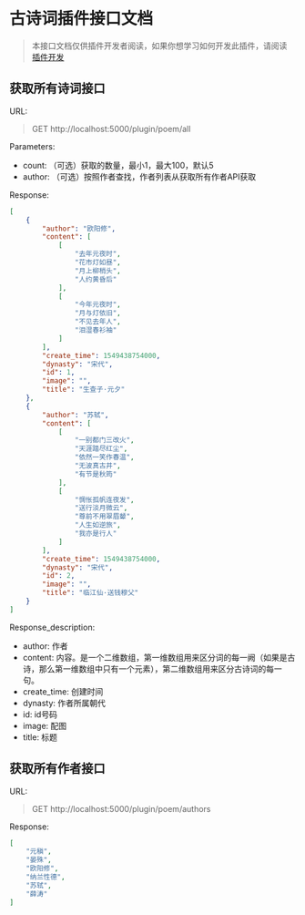 # 古诗词插件接口文档

>本接口文档仅供插件开发者阅读，如果你想学习如何开发此插件，请阅读
[插件开发](https://doc.cms.talelin.com/plugins/flask/be_develop.html)

## 获取所有诗词接口
URL:
>GET http://localhost:5000/plugin/poem/all

Parameters:
- count: （可选）获取的数量，最小1，最大100，默认5
- author: （可选）按照作者查找，作者列表从获取所有作者API获取

Response:
```json
[
    {
        "author": "欧阳修",
        "content": [
            [
                "去年元夜时",
                "花市灯如昼",
                "月上柳梢头",
                "人约黄昏后"
            ],
            [
                "今年元夜时",
                "月与灯依旧",
                "不见去年人",
                "泪湿春衫袖"
            ]
        ],
        "create_time": 1549438754000,
        "dynasty": "宋代",
        "id": 1,
        "image": "",
        "title": "生查子·元夕"
    },
    {
        "author": "苏轼",
        "content": [
            [
                "一别都门三改火",
                "天涯踏尽红尘",
                "依然一笑作春温",
                "无波真古井",
                "有节是秋筠"
            ],
            [
                "惆怅孤帆连夜发",
                "送行淡月微云",
                "尊前不用翠眉颦",
                "人生如逆旅",
                "我亦是行人"
            ]
        ],
        "create_time": 1549438754000,
        "dynasty": "宋代",
        "id": 2,
        "image": "",
        "title": "临江仙·送钱穆父"
    }
]
```

Response_description:
- author: 作者
- content: 内容。是一个二维数组，第一维数组用来区分词的每一阙（如果是古诗，那么第一维数组中只有一个元素），第二维数组用来区分古诗词的每一句。
- create_time: 创建时间
- dynasty: 作者所属朝代
- id: id号码
- image: 配图
- title: 标题


## 获取所有作者接口
URL:
>GET http://localhost:5000/plugin/poem/authors

Response:
```json
[
    "元稹",
    "晏殊",
    "欧阳修",
    "纳兰性德",
    "苏轼",
    "薛涛"
]
```
